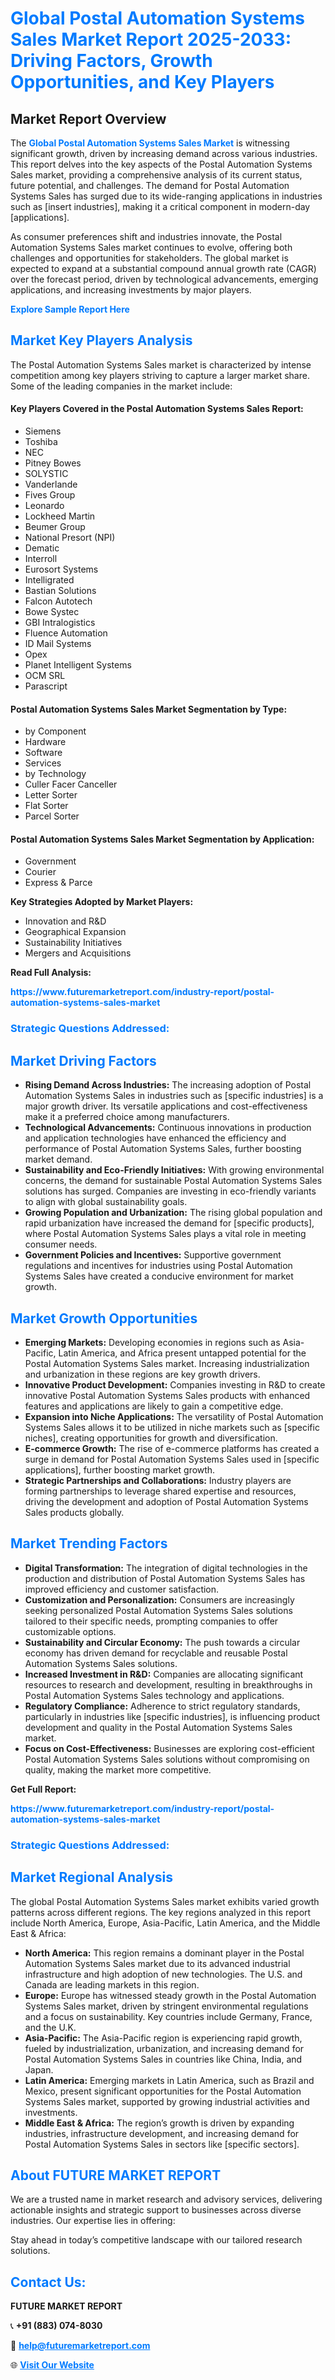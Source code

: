 <h1 style="color: #007BFF;">Global Postal Automation Systems Sales Market Report 2025-2033: Driving Factors, Growth Opportunities, and Key Players</h1>

<section id="overview">
<h2>Market Report Overview</h2>
<p>The <a href="https://www.futuremarketreport.com/industry-report/postal-automation-systems-sales-market" style="color: #007BFF; text-decoration: none;"><strong>Global Postal Automation Systems Sales Market</strong></a> is witnessing significant growth, driven by increasing demand across various industries. This report delves into the key aspects of the Postal Automation Systems Sales market, providing a comprehensive analysis of its current status, future potential, and challenges. The demand for Postal Automation Systems Sales has surged due to its wide-ranging applications in industries such as [insert industries], making it a critical component in modern-day [applications].</p>
<p>As consumer preferences shift and industries innovate, the Postal Automation Systems Sales market continues to evolve, offering both challenges and opportunities for stakeholders. The global market is expected to expand at a substantial compound annual growth rate (CAGR) over the forecast period, driven by technological advancements, emerging applications, and increasing investments by major players.</p>
</section>

<section id="overview">
<p><a href="https://www.futuremarketreport.com/request-sample/reportId=104827" style="color: #007BFF; text-decoration: none;"><strong>Explore Sample Report Here</strong></a></p>
</section>

<section id="key-players">
<h2 style="color: #007BFF;">Market Key Players Analysis</h2>
<p>The Postal Automation Systems Sales market is characterized by intense competition among key players striving to capture a larger market share. Some of the leading companies in the market include:</p>
<h4>Key Players Covered in the Postal Automation Systems Sales Report:</h4>
<ul><li>Siemens</li><li>Toshiba</li><li>NEC</li><li>Pitney Bowes</li><li>SOLYSTIC</li><li>Vanderlande</li><li>Fives Group</li><li>Leonardo</li><li>Lockheed Martin</li><li>Beumer Group</li><li>National Presort (NPI)</li><li>Dematic</li><li>Interroll</li><li>Eurosort Systems</li><li>Intelligrated</li><li>Bastian Solutions</li><li>Falcon Autotech</li><li>Bowe Systec</li><li>GBI Intralogistics</li><li>Fluence Automation</li><li>ID Mail Systems</li><li>Opex</li><li>Planet Intelligent Systems</li><li>OCM SRL</li><li>Parascript</li></ul>
<h4>Postal Automation Systems Sales Market Segmentation by Type:</h4>
<ul><li>by Component</li><li>Hardware</li><li>Software</li><li>Services</li><li>by Technology</li><li>Culler Facer Canceller</li><li>Letter Sorter</li><li>Flat Sorter</li><li>Parcel Sorter</li></ul>

<h4>Postal Automation Systems Sales Market Segmentation by Application:</h4>
<ul><li>Government</li><li>Courier</li><li>Express &amp; Parce</li></ul>
<p><strong>Key Strategies Adopted by Market Players:</strong></p>
<ul>
<li>Innovation and R&D</li>
<li>Geographical Expansion</li>
<li>Sustainability Initiatives</li>
<li>Mergers and Acquisitions</li>
</ul>
</section>

<section>
<p><strong>Read Full Analysis: </strong></p><a href="https://www.futuremarketreport.com/industry-report/postal-automation-systems-sales-market" style="color: #007BFF; text-decoration: none;"><strong>https://www.futuremarketreport.com/industry-report/postal-automation-systems-sales-market</strong></a>
<h3 style="color: #007BFF;">Strategic Questions Addressed:</h3>
</section>

<section id="driving-factors">
<h2 style="color: #007BFF;">Market Driving Factors</h2>
<ul>
<li><strong>Rising Demand Across Industries:</strong> The increasing adoption of Postal Automation Systems Sales in industries such as [specific industries] is a major growth driver. Its versatile applications and cost-effectiveness make it a preferred choice among manufacturers.</li>
<li><strong>Technological Advancements:</strong> Continuous innovations in production and application technologies have enhanced the efficiency and performance of Postal Automation Systems Sales, further boosting market demand.</li>
<li><strong>Sustainability and Eco-Friendly Initiatives:</strong> With growing environmental concerns, the demand for sustainable Postal Automation Systems Sales solutions has surged. Companies are investing in eco-friendly variants to align with global sustainability goals.</li>
<li><strong>Growing Population and Urbanization:</strong> The rising global population and rapid urbanization have increased the demand for [specific products], where Postal Automation Systems Sales plays a vital role in meeting consumer needs.</li>
<li><strong>Government Policies and Incentives:</strong> Supportive government regulations and incentives for industries using Postal Automation Systems Sales have created a conducive environment for market growth.</li>
</ul>
</section>

<section id="growth-opportunities">
<h2 style="color: #007BFF;">Market Growth Opportunities</h2>
<ul>
<li><strong>Emerging Markets:</strong> Developing economies in regions such as Asia-Pacific, Latin America, and Africa present untapped potential for the Postal Automation Systems Sales market. Increasing industrialization and urbanization in these regions are key growth drivers.</li>
<li><strong>Innovative Product Development:</strong> Companies investing in R&D to create innovative Postal Automation Systems Sales products with enhanced features and applications are likely to gain a competitive edge.</li>
<li><strong>Expansion into Niche Applications:</strong> The versatility of Postal Automation Systems Sales allows it to be utilized in niche markets such as [specific niches], creating opportunities for growth and diversification.</li>
<li><strong>E-commerce Growth:</strong> The rise of e-commerce platforms has created a surge in demand for Postal Automation Systems Sales used in [specific applications], further boosting market growth.</li>
<li><strong>Strategic Partnerships and Collaborations:</strong> Industry players are forming partnerships to leverage shared expertise and resources, driving the development and adoption of Postal Automation Systems Sales products globally.</li>
</ul>
</section>

<section id="trending-factors">
<h2 style="color: #007BFF;">Market Trending Factors</h2>
<ul>
<li><strong>Digital Transformation:</strong> The integration of digital technologies in the production and distribution of Postal Automation Systems Sales has improved efficiency and customer satisfaction.</li>
<li><strong>Customization and Personalization:</strong> Consumers are increasingly seeking personalized Postal Automation Systems Sales solutions tailored to their specific needs, prompting companies to offer customizable options.</li>
<li><strong>Sustainability and Circular Economy:</strong> The push towards a circular economy has driven demand for recyclable and reusable Postal Automation Systems Sales solutions.</li>
<li><strong>Increased Investment in R&D:</strong> Companies are allocating significant resources to research and development, resulting in breakthroughs in Postal Automation Systems Sales technology and applications.</li>
<li><strong>Regulatory Compliance:</strong> Adherence to strict regulatory standards, particularly in industries like [specific industries], is influencing product development and quality in the Postal Automation Systems Sales market.</li>
<li><strong>Focus on Cost-Effectiveness:</strong> Businesses are exploring cost-efficient Postal Automation Systems Sales solutions without compromising on quality, making the market more competitive.</li>
</ul>
</section>

<section>
<p><strong>Get Full Report: </strong></p><a href="https://www.futuremarketreport.com/industry-report/postal-automation-systems-sales-market" style="color: #007BFF; text-decoration: none;"><strong>https://www.futuremarketreport.com/industry-report/postal-automation-systems-sales-market</strong></a>
<h3 style="color: #007BFF;">Strategic Questions Addressed:</h3>
</section>


<section id="regional-analysis">
<h2 style="color: #007BFF;">Market Regional Analysis</h2>
<p>The global Postal Automation Systems Sales market exhibits varied growth patterns across different regions. The key regions analyzed in this report include North America, Europe, Asia-Pacific, Latin America, and the Middle East & Africa:</p>
<ul>
<li><strong>North America:</strong> This region remains a dominant player in the Postal Automation Systems Sales market due to its advanced industrial infrastructure and high adoption of new technologies. The U.S. and Canada are leading markets in this region.</li>
<li><strong>Europe:</strong> Europe has witnessed steady growth in the Postal Automation Systems Sales market, driven by stringent environmental regulations and a focus on sustainability. Key countries include Germany, France, and the U.K.</li>
<li><strong>Asia-Pacific:</strong> The Asia-Pacific region is experiencing rapid growth, fueled by industrialization, urbanization, and increasing demand for Postal Automation Systems Sales in countries like China, India, and Japan.</li>
<li><strong>Latin America:</strong> Emerging markets in Latin America, such as Brazil and Mexico, present significant opportunities for the Postal Automation Systems Sales market, supported by growing industrial activities and investments.</li>
<li><strong>Middle East & Africa:</strong> The region’s growth is driven by expanding industries, infrastructure development, and increasing demand for Postal Automation Systems Sales in sectors like [specific sectors].</li>
</ul>
</section>

<footer>
<h2 style="color: #007BFF;">About FUTURE MARKET REPORT</h2>
<p>We are a trusted name in market research and advisory services, delivering actionable insights and strategic support to businesses across diverse industries. Our expertise lies in offering:</p>

<p>Stay ahead in today’s competitive landscape with our tailored research solutions.</p>

<h2 style="color: #007BFF;">Contact Us:</h2>
<p><strong>FUTURE MARKET REPORT</strong></p>
<p>📞 <strong>+91 (883) 074-8030</strong></p>
<p>📧 <strong><a href="mailto:help@futuremarketreport.com" style="color: #007BFF;">help@futuremarketreport.com</a></strong></p>
<p>🌐 <strong><a href="https://www.futuremarketreport.com/" style="color: #007BFF;">Visit Our Website</a></strong></p>
</footer>